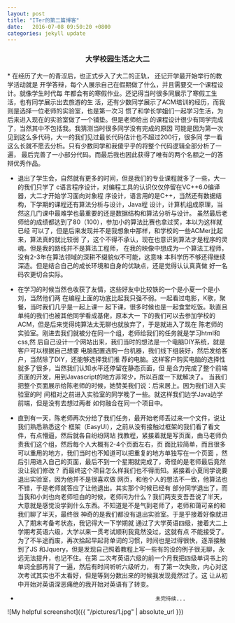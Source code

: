 ```yaml
---
layout: post
title: "ITer的第二篇博客"
date:   2016-07-08 09:50:20 +0800
categories: jekyll update
---
```



<center>
<h3>大学校园生活之大二</h3>
</center>
*   在经历了大一的青涩后，也正式步入了大二的正轨， 还记开学最开始举行的教学活动就是
    开学答辩，每个人展示自己在假期做了什么，并且需要交一个课程设计。就像学生时代每
    年都会有的寒假作业。还记得当时很多同展示了寒假工生活，也有同学展示出去旅游的生
    活，还有少数同学展示了ACM培训的经历，而我则是选择一位老师的实验室，也是第一次习
    惯了和学长学姐们一起学习生活，为后来进入现在的实验室做了一个铺垫。但是老师给出
    的课程设计很少有同学完成了，当然其中不包括我。我猜测当时很多同学没有完成的原因
    可能是因为第一次见到这么多代码，大一的我们见过最长代码估计也不超过200行，很多同
    学一看这么长就不愿去分析。只有少数同学和我傻乎乎的将整个代码逻辑全部分析了一遍，
    最后完善了一小部分代码。而最后我也因此获得了唯有的两个名额之一的答辩优秀作品。

*   退出了学生会，自然就有更多的时间，但是我们的专业课程就多了一些，大一的我们只学了
    c语言程序设计，对编程工具的认识仅仅停留在VC++6.0编译器，大二才开始学习面向对象程
    序设计，语言用的是C++，当然还有数据结构，下学期的课程还有算法分析与设计，Java程
    设计，计算机组成原理，当然这几门课中最难学也最重要的还是数据结构和算法分析与设计。
    虽然最后老师给的成绩都达到了80（100），参加小的算法比赛也拿过奖，本以为这样就已经
    可以了，但是后来发现并不是我想象中那样，和学校的一些ACMer比起来，算法真的就比较弱
    了，这个不得不承认，现在也意识到算法才是程序的灵魂。但是我的路线并不是算法工程师，
    在我的映像中想成为一个算法工程师，没有2-3年在算法领域的深耕不缀貌似不可能，这意味
    本科学历不够还得继续深造。但是结合自己的成长环境和自身的优缺点，还是觉得认认真真做
    好一名码农更切合实际。

*   在学习的时候当然也收获了友情，这些好友中比较铁的一个是小夏一个是小刘，当然他们两
    在编程上面的功底比起我只强不弱。一起看过电影，K歌，聚餐，当时我们几乎是一起上课一
    起下课，很多时候也是一起食堂吃饭。耿直且单纯的我们也被其他同学看成基佬，原本大一
    下的我们可以去参加学校的ACM，但是后来觉得纯算法太无聊也就放弃了，于是就进入了现在
    陈老师的实验室。刚进去我们就被分在同一个组，老师给我们的任务就是学习html和css,然
    后自己设计一个网站出来，我们当时的想法是一个电脑DIY系统，就是客户可以根据自己想要
    电脑配置选购一台机器，我们线下组装好，然后发给客户，当然除了DIY，还能够选择我们推
    荐的电脑。这样客户购买电脑的选择性就多了很多，当然我们认知水平还停留在静态页面，但
    是合力完成了整个前端页面的开发，用到Javascript的地方非常少，所以百度一下就解决了。
    当我们把整个页面展示给陈老师的时候，她赞美我们说：后来居上。因为我们进入实验室的时
    间相对之前进入实验室的同学晚了一些。就这样我们边学Java边学前端，但是没有去想过两者
    如何融合在同一个项目中。

*   直到有一天，陈老师再次分给了我们任务，最开始老师丢过来一个文件，说让我们熟悉熟悉这个
    框架（EasyUI），之前从没有接触过框架的我们看了看文件，有点懵逼，然后就各自纷纷网站
    找教程，紧接着就是写页面，由马老师负责我们这个组，然后每个人大概有2-4个页面左右，页
    面比较简单，而且很多可以重用的地方，我们当时也不知道可以把重复的地方单独写在一个页面
    ，然后引用进入自己的页面，最后不到一个星期就完成了，奇怪的是老师最后竟然没让我们修改？
    而最终这个项目怎么样我们也不得而知。紧接着小夏同学说要退出实验室，因为他并不是很喜欢做
    网页，和他个人的想法不一致，他算法也不错，于是老师就答应了让他退出。其实那个时候已经有
    部分同学退出了，而当我和小刘也向老师坦白的时候，老师问为什么？我们两支支吾吾说了半天，
    大意就是感觉没学到什么东西。不知道是不是气到老师了，老师和蔼可亲的和我们聊了半天，最终很
    神奇的是我们都没有退出实验室。于是乎接着好像就进入了期末考备考状态，我记得大一下学期就
    通过了大学英语四级，接着大二上学期考英语六级，大学以来一贯考试顺利我竟然没过，这就有点
    不能接受了。为了不半途而废，再次拾起早起背单词的习惯，时间也是过得很快，逐渐接触到了JS
    和Jquery，但是发现自己照着教程上写一些有的没的例子很无聊，永远无法提升，也记不住。在第
    二次考英语六级的前一个月我把四级单词书上的单词全部再背了一遍，然后有时间听听六级听力，
    有了第一次失败，内心对这次考试其实也不太看好，但是等到分数出来的时候我发现竟然过了。这
    让从初中开始对英语深恶痛绝的我开始对英语有了转变。
   
*                                                 未完待续...  

![My helpful screenshot]({{ "/pictures/1.jpg" | absolute_url }})



